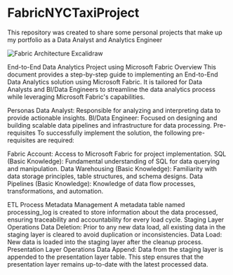 # FabricNYCTaxiProject
This repository was created to share some personal projects that make up my portfolio as a Data Analyst and Analytics Engineer

![Fabric Architecture Excalidraw](https://github.com/user-attachments/assets/43ade0d2-52cc-4fc3-a295-41e41d2d622a)


End-to-End Data Analytics Project using Microsoft Fabric
Overview
This document provides a step-by-step guide to implementing an End-to-End Data Analytics solution using Microsoft Fabric. It is tailored for Data Analysts and BI/Data Engineers to streamline the data analytics process while leveraging Microsoft Fabric's capabilities.

Personas
Data Analyst: Responsible for analyzing and interpreting data to provide actionable insights.
BI/Data Engineer: Focused on designing and building scalable data pipelines and infrastructure for data processing.
Pre-requisites
To successfully implement the solution, the following pre-requisites are required:

Fabric Account: Access to Microsoft Fabric for project implementation.
SQL (Basic Knowledge): Fundamental understanding of SQL for data querying and manipulation.
Data Warehousing (Basic Knowledge): Familiarity with data storage principles, table structures, and schema designs.
Data Pipelines (Basic Knowledge): Knowledge of data flow processes, transformations, and automation.

ETL Process
Metadata Management
A metadata table named processing_log is created to store information about the data processed, ensuring traceability and accountability for every load cycle.
Staging Layer Operations
Data Deletion: Prior to any new data load, all existing data in the staging layer is cleared to avoid duplication or inconsistencies.
Data Load: New data is loaded into the staging layer after the cleanup process.
Presentation Layer Operations
Data Append: Data from the staging layer is appended to the presentation layer table. This step ensures that the presentation layer remains up-to-date with the latest processed data.
